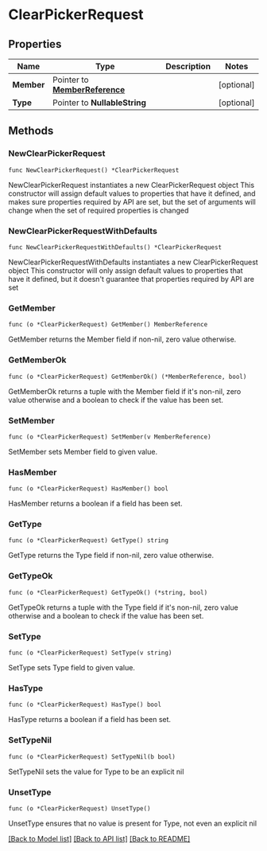 # ClearPickerRequest

## Properties

Name | Type | Description | Notes
------------ | ------------- | ------------- | -------------
**Member** | Pointer to [**MemberReference**](MemberReference.md) |  | [optional] 
**Type** | Pointer to **NullableString** |  | [optional] 

## Methods

### NewClearPickerRequest

`func NewClearPickerRequest() *ClearPickerRequest`

NewClearPickerRequest instantiates a new ClearPickerRequest object
This constructor will assign default values to properties that have it defined,
and makes sure properties required by API are set, but the set of arguments
will change when the set of required properties is changed

### NewClearPickerRequestWithDefaults

`func NewClearPickerRequestWithDefaults() *ClearPickerRequest`

NewClearPickerRequestWithDefaults instantiates a new ClearPickerRequest object
This constructor will only assign default values to properties that have it defined,
but it doesn't guarantee that properties required by API are set

### GetMember

`func (o *ClearPickerRequest) GetMember() MemberReference`

GetMember returns the Member field if non-nil, zero value otherwise.

### GetMemberOk

`func (o *ClearPickerRequest) GetMemberOk() (*MemberReference, bool)`

GetMemberOk returns a tuple with the Member field if it's non-nil, zero value otherwise
and a boolean to check if the value has been set.

### SetMember

`func (o *ClearPickerRequest) SetMember(v MemberReference)`

SetMember sets Member field to given value.

### HasMember

`func (o *ClearPickerRequest) HasMember() bool`

HasMember returns a boolean if a field has been set.

### GetType

`func (o *ClearPickerRequest) GetType() string`

GetType returns the Type field if non-nil, zero value otherwise.

### GetTypeOk

`func (o *ClearPickerRequest) GetTypeOk() (*string, bool)`

GetTypeOk returns a tuple with the Type field if it's non-nil, zero value otherwise
and a boolean to check if the value has been set.

### SetType

`func (o *ClearPickerRequest) SetType(v string)`

SetType sets Type field to given value.

### HasType

`func (o *ClearPickerRequest) HasType() bool`

HasType returns a boolean if a field has been set.

### SetTypeNil

`func (o *ClearPickerRequest) SetTypeNil(b bool)`

 SetTypeNil sets the value for Type to be an explicit nil

### UnsetType
`func (o *ClearPickerRequest) UnsetType()`

UnsetType ensures that no value is present for Type, not even an explicit nil

[[Back to Model list]](../README.md#documentation-for-models) [[Back to API list]](../README.md#documentation-for-api-endpoints) [[Back to README]](../README.md)


